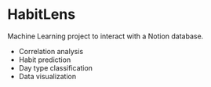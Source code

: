 # HabitLens
Machine Learning project to interact with a Notion database. 

- Correlation analysis
- Habit prediction
- Day type classification
- Data visualization
